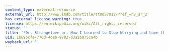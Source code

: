 ```yaml
---
content_type: external-resource
external_url: http://www.imdb.com/title/tt0057012/?ref_=nv_sr_2
has_external_license_warning: true
license: https://en.wikipedia.org/wiki/All_rights_reserved
status: ''
title: '*Dr. Strangelove or: How I Learned to Stop Worrying and Love the Bomb*'
uid: 1b695cfe-776d-4dab-9702-d3a2b075ca4b
wayback_url: ''
---
```

